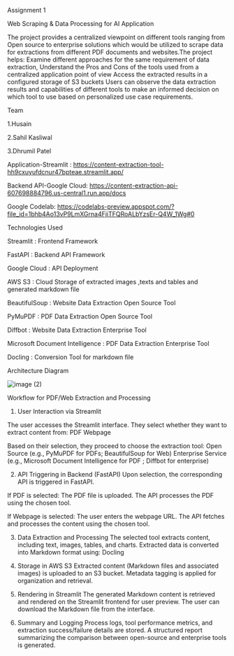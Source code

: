 Assignment 1

Web Scraping & Data Processing for AI Application

The project provides a centralized viewpoint on different tools ranging from Open source to enterprise solutions which would be utilized to scrape data for extractions from different PDF documents and websites.The project helps: Examine different approaches for the same requirement of data extraction, Understand the Pros and Cons of the tools used from a centralized application point of view Access the extracted results in a configured storage of S3 buckets Users can observe the data extraction results and capabilities of different tools to make an informed decision on which tool to use based on personalized use case requirements.

Team

1.Husain

2.Sahil Kasliwal

3.Dhrumil Patel

Application-Streamlit : https://content-extraction-tool-hh9cxuyufdcnur47bpteae.streamlit.app/

Backend API-Google Cloud: https://content-extraction-api-607698884796.us-central1.run.app/docs

Google Codelab: https://codelabs-preview.appspot.com/?file_id=1bhb4Ao13vP9LmXGrna4FjiTFQRoALbYzsEr-Q4W_1Wg#0


Technologies Used

Streamlit : Frontend Framework

FastAPI : Backend API Framework

Google Cloud : API Deployment

AWS S3 : Cloud Storage of extracted images ,texts and tables and generated markdown file

BeautifulSoup : Website Data Extraction Open Source Tool

PyMuPDF : PDF Data Extraction Open Source Tool

Diffbot : Website Data Extraction Enterprise Tool

Microsoft Document Intelligence : PDF Data Extraction Enterprise Tool

Docling : Conversion Tool for markdown file

Architecture Diagram

![image (2)](https://github.com/user-attachments/assets/7bcb41de-426a-4733-ab34-0ea3f72e01df)

Workflow for PDF/Web Extraction and Processing

1. User Interaction via Streamlit
   
The user accesses the Streamlit interface.
They select whether they want to extract content from:
PDF
Webpage

Based on their selection, they proceed to choose the extraction tool:
Open Source (e.g., PyMuPDF for PDFs; BeautifulSoup for Web)
Enterprise Service (e.g., Microsoft Document Intelligence for PDF ; Diffbot for enterprise)

2. API Triggering in Backend (FastAPI)
Upon selection, the corresponding API is triggered in FastAPI.

If PDF is selected:
The PDF file is uploaded.
The API processes the PDF using the chosen tool.

If Webpage is selected:
The user enters the webpage URL.
The API fetches and processes the content using the chosen tool.

3. Data Extraction and Processing
The selected tool extracts content, including text, images, tables, and charts.
Extracted data is converted into Markdown format using:
Docling


4. Storage in AWS S3
Extracted content (Markdown files and associated images) is uploaded to an S3 bucket.
Metadata tagging is applied for organization and retrieval.

5. Rendering in Streamlit
The generated Markdown content is retrieved and rendered on the Streamlit frontend for user preview.
The user can download the Markdown file from the interface.

6. Summary and Logging
Process logs, tool performance metrics, and extraction success/failure details are stored.
A structured report summarizing the comparison between open-source and enterprise tools is generated.


